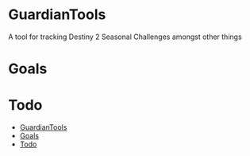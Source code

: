 # GuardianTools
A tool for tracking Destiny 2 Seasonal Challenges amongst other things



# Goals

# Todo

- [GuardianTools](#guardiantools)
- [Goals](#goals)
- [Todo](#todo)

